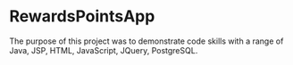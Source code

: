 # RewardsPointsApp
The purpose of this project was to demonstrate code skills with a range of Java, JSP, HTML, JavaScript, JQuery, PostgreSQL.

